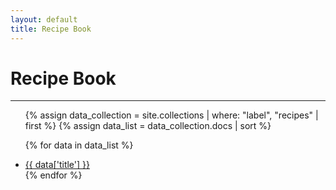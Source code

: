 ```yaml
---
layout: default
title: Recipe Book
---
```


# Recipe Book

- - -

<ul class="recipes">

  {% assign data_collection = site.collections | where: "label", "recipes" | first %}
  {% assign data_list = data_collection.docs | sort %}

  {% for data in data_list %}
  <li>
    <a href="{{ site.baseurl }}{{ data.url }}">{{ data['title'] }}</a>
  </li>
  {% endfor %}
</ul>
